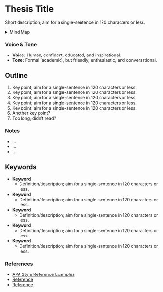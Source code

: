 # Thesis Title

Short description; aim for a single-sentence in 120 characters or less.

<!-- Note the inclusion of an empty line break after the summary element for formatting. -->

<details>
  <summary>Mind Map</summary>

  ![Gray box placeholder image, for position only.](./img/thesis-mind-map.png)
</details>

### Voice & Tone

<!-- For example. See Recap section links for review. -->

- **Voice:** Human, confident, educated, and inspirational.
- **Tone:** Formal (academic), but friendly, enthusiastic, and conversational.

## Outline

1. Key point; aim for a single-sentence in 120 characters or less.
2. Key point; aim for a single-sentence in 120 characters or less.
3. Key point; aim for a single-sentence in 120 characters or less.
4. Key point; aim for a single-sentence in 120 characters or less.
5. Key point; aim for a single-sentence in 120 characters or less.
6. Another key point?
7. Too long, didn’t read?

### Notes

- …
- …
- …

## Keywords

- **Keyword**
  - Definition/description; aim for a single-sentence in 120 characters or less.
- **Keyword**
  - Definition/description; aim for a single-sentence in 120 characters or less.
- **Keyword**
  - Definition/description; aim for a single-sentence in 120 characters or less.
- **Keyword**
  - Definition/description; aim for a single-sentence in 120 characters or less.
- **Keyword**
  - Definition/description; aim for a single-sentence in 120 characters or less.

### References

<!-- Consider reference style for textual works, data sets, and audiovisual and online media. -->

- [APA Style Reference Examples](https://apastyle.apa.org/style-grammar-guidelines/references/examples)
- [Reference](http://)
- [Reference](http://)
